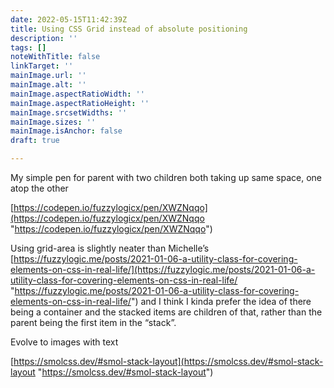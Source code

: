 ```yaml
---
date: 2022-05-15T11:42:39Z
title: Using CSS Grid instead of absolute positioning
description: ''
tags: []
noteWithTitle: false
linkTarget: ''
mainImage.url: ''
mainImage.alt: ''
mainImage.aspectRatioWidth: ''
mainImage.aspectRatioHeight: ''
mainImage.srcsetWidths: ''
mainImage.sizes: ''
mainImage.isAnchor: false
draft: true

---
```

My simple pen for parent with two children both taking up same space, one atop the other

[https://codepen.io/fuzzylogicx/pen/XWZNqqo](https://codepen.io/fuzzylogicx/pen/XWZNqqo "https://codepen.io/fuzzylogicx/pen/XWZNqqo")

Using grid-area is slightly neater than Michelle’s [https://fuzzylogic.me/posts/2021-01-06-a-utility-class-for-covering-elements-on-css-in-real-life/](https://fuzzylogic.me/posts/2021-01-06-a-utility-class-for-covering-elements-on-css-in-real-life/ "https://fuzzylogic.me/posts/2021-01-06-a-utility-class-for-covering-elements-on-css-in-real-life/") and I think I kinda prefer the idea of there being a container and the stacked items are children of that, rather than the parent being the first item in the “stack”.

Evolve to images with text 

[https://smolcss.dev/#smol-stack-layout](https://smolcss.dev/#smol-stack-layout "https://smolcss.dev/#smol-stack-layout")